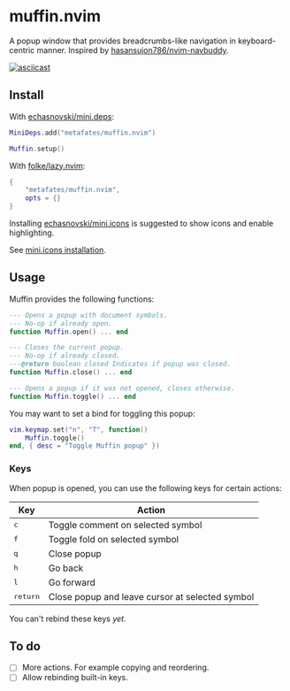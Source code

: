 # muffin.nvim

A popup window that provides breadcrumbs-like navigation in keyboard-centric manner.
Inspired by [hasansujon786/nvim-navbuddy].

[![asciicast](https://asciinema.org/a/726401.svg)](https://asciinema.org/a/726401)

## Install

With [echasnovski/mini.deps]:

```lua
MiniDeps.add("metafates/muffin.nvim")

Muffin.setup()
```

With [folke/lazy.nvim]:

```lua
{
    "metafates/muffin.nvim",
    opts = {}
}
```

Installing [echasnovski/mini.icons] is suggested to show icons and enable highlighting.

See [mini.icons installation](https://github.com/echasnovski/mini.icons?tab=readme-ov-file#installation).

## Usage

Muffin provides the following functions:

```lua
--- Opens a popup with document symbols.
--- No-op if already open.
function Muffin.open() ... end

--- Closes the current popup.
--- No-op if already closed.
---@return boolean closed Indicates if popup was closed.
function Muffin.close() ... end

--- Opens a popup if it was not opened, closes otherwise.
function Muffin.toggle() ... end
```

You may want to set a bind for toggling this popup:

```lua
vim.keymap.set("n", "T", function()
    Muffin.toggle()
end, { desc = "Toggle Muffin popup" })
```

### Keys

When popup is opened, you can use the following keys for certain actions:

| Key | Action |
| --- | ------ |
| <kbd>c</kbd> | Toggle comment on selected symbol |
| <kbd>f</kbd> | Toggle fold on selected symbol |
| <kbd>q</kbd> | Close popup |
| <kbd>h</kbd> | Go back |
| <kbd>l</kbd> | Go forward |
| <kbd>return</kbd> | Close popup and leave cursor at selected symbol |

You can't rebind these keys _yet_.

## To do

- [ ] More actions. For example copying and reordering.
- [ ] Allow rebinding built-in keys.

[echasnovski/mini.icons]: https://github.com/echasnovski/mini.nvim/blob/main/readmes/mini-icons.md
[folke/lazy.nvim]: https://github.com/folke/lazy.nvim
[echasnovski/mini.deps]: https://github.com/echasnovski/mini.nvim/blob/main/readmes/mini-deps.md
[hasansujon786/nvim-navbuddy]: https://github.com/hasansujon786/nvim-navbuddy
